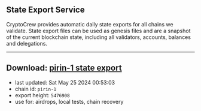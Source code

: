 ## State Export Service
CryptoCrew provides automatic daily state exports for all chains we validate. State export files can be used as genesis files and are a snapshot of the current blockchain state, including all validators, accounts, balances and delegations.

---
**Download: [pirin-1 state export](https://dl-eu2.ccvalidators.com/SERVICE/nolus/pirin-1_export_5476908.json)**
---

- last updated: Sat May 25 2024 00:53:03
- chain id: `pirin-1`
- export height: `5476908`
- use for: airdrops, local tests, chain recovery
